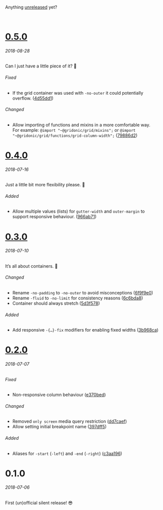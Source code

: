 Anything [unreleased] yet?

<br>

# [0.5.0]
###### 2018-08-28

Can I just have a little piece of it? 🍰

###### Fixed
- If the grid container was used with `-no-outer` it could potentially overflow. ([4d55dd1])

###### Changed
- Allow importing of functions and mixins in a more comfortable way.  
  For example: `@import "~@gridonic/grid/mixins";` or `@import "~@gridonic/grid/functions/grid-column-width";` ([79886d2])

# [0.4.0]
###### 2018-07-16

Just a little bit more flexibility please. 🌱

###### Added
- Allow multiple values (lists) for `gutter-width` and `outer-margin` to support responsive behaviour. ([966ab71]) 

# [0.3.0]
###### 2018-07-10

It’s all about containers. 🚚

###### Changed
- Rename `-no-padding` to `-no-outer` to avoid misconceptions ([6f9f9e0])
- Rename `-fluid` to `-no-limit` for consistency reasons ([6c6bda8])
- Container should always stretch ([5d3f578])

###### Added
- Add responsive `-{…}-fix` modifiers for enabling fixed widths ([3b968ca])


# [0.2.0]
###### 2018-07-07

###### Fixed
- Non-responsive column behaviour ([e370bed])

###### Changed
- Removed `only screen` media query restriction ([dd7caef])
- Allow setting initial breakpoint name ([397dff5])

###### Added
- Aliases for `-start` (`-left`) and `-end` (`-right`) ([c3aa196])


# 0.1.0
###### 2018-07-06

First (un)official silent release! 😎


[unreleased]: https://github.com/gridonic/grid/compare/0.5.0...HEAD
[0.5.0]: https://github.com/gridonic/grid/compare/0.4.0...0.5.0
[0.4.0]: https://github.com/gridonic/grid/compare/0.3.0...0.4.0
[0.3.0]: https://github.com/gridonic/grid/compare/0.2.0...0.3.0
[0.2.0]: https://github.com/gridonic/grid/compare/0.1.0...0.2.0

[e370bed]: https://github.com/gridonic/grid/commit/e370bed
[dd7caef]: https://github.com/gridonic/grid/commit/dd7caef
[397dff5]: https://github.com/gridonic/grid/commit/397dff5
[c3aa196]: https://github.com/gridonic/grid/commit/c3aa196
[6f9f9e0]: https://github.com/gridonic/grid/commit/6f9f9e0
[6c6bda8]: https://github.com/gridonic/grid/commit/6c6bda8
[5d3f578]: https://github.com/gridonic/grid/commit/5d3f578
[3b968ca]: https://github.com/gridonic/grid/commit/3b968ca
[966ab71]: https://github.com/gridonic/grid/commit/966ab71
[79886d2]: https://github.com/gridonic/grid/commit/79886d2
[4d55dd1]: https://github.com/gridonic/grid/commit/4d55dd1
